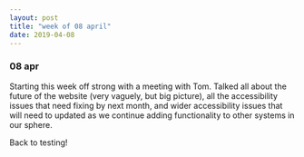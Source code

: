 ```yaml
---
layout: post
title: "week of 08 april"
date: 2019-04-08
---
```


### 08 apr

Starting this week off strong with a meeting with Tom. Talked all about the future of the website (very vaguely, but big picture), all the accessibility issues that need fixing by next month, and wider accessibility issues that will need to updated as we continue adding functionality to other systems in our sphere. 

Back to testing! 
